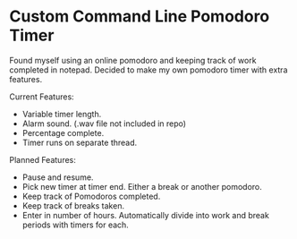 Custom Command Line Pomodoro Timer
==================================
Found myself using an online pomodoro and keeping
track of work completed in notepad. Decided to make
my own pomodoro timer with extra features.

Current Features:
- Variable timer length.
- Alarm sound. (.wav file not included in repo)
- Percentage complete.
- Timer runs on separate thread. 

Planned Features:
- Pause and resume.
- Pick new timer at timer end. Either a break or another pomodoro.
- Keep track of Pomodoros completed.
- Keep track of breaks taken.
- Enter in number of hours. Automatically divide into work and break periods with timers for each.